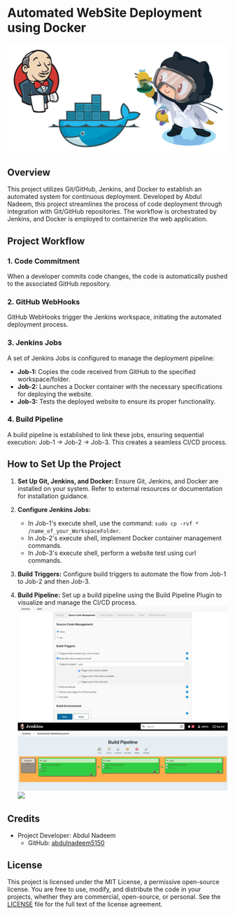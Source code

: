 # Automated WebSite Deployment using Docker

![](images/Git-Docker-Jenkins.png)


## Overview

This project utilizes Git/GitHub, Jenkins, and Docker to establish an automated system for continuous deployment. Developed by Abdul Nadeem, this project streamlines the process of code deployment through integration with Git/GitHub repositories. The workflow is orchestrated by Jenkins, and Docker is employed to containerize the web application.

## Project Workflow

### 1. Code Commitment

When a developer commits code changes, the code is automatically pushed to the associated GitHub repository.

### 2. GitHub WebHooks

GitHub WebHooks trigger the Jenkins workspace, initiating the automated deployment process.

### 3. Jenkins Jobs

A set of Jenkins Jobs is configured to manage the deployment pipeline:

- **Job-1:** Copies the code received from GitHub to the specified workspace/folder.
- **Job-2:** Launches a Docker container with the necessary specifications for deploying the website.
- **Job-3:** Tests the deployed website to ensure its proper functionality.

### 4. Build Pipeline

A build pipeline is established to link these jobs, ensuring sequential execution: Job-1 -> Job-2 -> Job-3. This creates a seamless CI/CD process.

## How to Set Up the Project

1. **Set Up Git, Jenkins, and Docker:**
   Ensure Git, Jenkins, and Docker are installed on your system. Refer to external resources or documentation for installation guidance.

2. **Configure Jenkins Jobs:**
   - In Job-1's execute shell, use the command: `sudo cp -rvf * /name_of_your_WorkspaceFolder`.
   - In Job-2's execute shell, implement Docker container management commands.
   - In Job-3's execute shell, perform a website test using curl commands.

3. **Build Triggers:**
   Configure build triggers to automate the flow from Job-1 to Job-2 and then Job-3.

4. **Build Pipeline:**
   Set up a build pipeline using the Build Pipeline Plugin to visualize and manage the CI/CD process.
![](images/Trigger.png)<br>
![](images/Build%20Pipeline.png)<br>
![](images/images/Git-Docker-Jenkins.png)<br>

## Credits

- Project Developer: Abdul Nadeem
  - GitHub: [abdulnadeem5150](https://github.com/abdulnadeem5150)

## License

This project is licensed under the MIT License, a permissive open-source license. You are free to use, modify, and distribute the code in your projects, whether they are commercial, open-source, or personal. See the [LICENSE](LICENSE) file for the full text of the license agreement.



